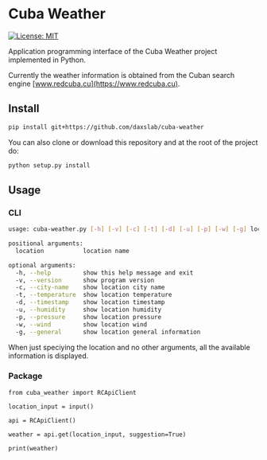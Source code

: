 # Cuba Weather

[![License: MIT](https://img.shields.io/badge/License-MIT-brightgreen.svg)](https://opensource.org/licenses/MIT)

Application programming interface of the Cuba Weather project implemented in Python.

Currently the weather information is obtained from the Cuban search engine [www.redcuba.cu](https://www.redcuba.cu).

## Install

```bash
pip install git+https://github.com/daxslab/cuba-weather
```

You can also clone or download this repository and at the root of the project do:

```bash
python setup.py install
```

## Usage

### CLI

```bash
usage: cuba-weather.py [-h] [-v] [-c] [-t] [-d] [-u] [-p] [-w] [-g] location

positional arguments:
  location           location name

optional arguments:
  -h, --help         show this help message and exit
  -v, --version      show program version
  -c, --city-name    show location city name
  -t, --temperature  show location temperature
  -d, --timestamp    show location timestamp
  -u, --humidity     show location humidity
  -p, --pressure     show location pressure
  -w, --wind         show location wind
  -g, --general      show location general information
```

When just speciying the location and no other arguments, all the available information is displayed.

### Package

```python3
from cuba_weather import RCApiClient

location_input = input()

api = RCApiClient()

weather = api.get(location_input, suggestion=True)

print(weather)
```
